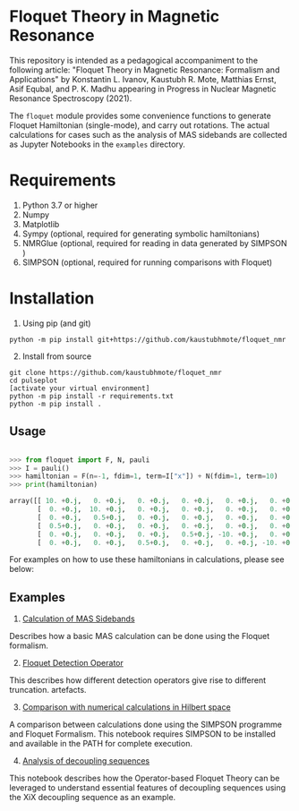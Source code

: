 # Floquet Theory in Magnetic Resonance


This repository is intended as a pedagogical accompaniment to the following article: 
"Floquet Theory in Magnetic Resonance: Formalism and Applications" by 
Konstantin L. Ivanov, Kaustubh R. Mote, Matthias Ernst, Asif Equbal, and P. K. Madhu 
appearing in Progress in Nuclear Magnetic Resonance Spectroscopy (2021).

The `floquet` module provides some convenience functions to generate Floquet Hamiltonian (single-mode), and carry out rotations. The actual calculations for cases such as the analysis of MAS sidebands are collected as Jupyter Notebooks in the `examples` directory. 


# Requirements
1. Python 3.7 or higher
1. Numpy
1. Matplotlib 
1. Sympy (optional, required for generating symbolic hamiltonians)
1. NMRGlue (optional, required for reading in data generated by SIMPSON )
1. SIMPSON (optional, required for running comparisons with Floquet)


# Installation

1. Using pip (and git)

```
python -m pip install git+https://github.com/kaustubhmote/floquet_nmr
```

2. Install from source
```
git clone https://github.com/kaustubhmote/floquet_nmr
cd pulseplot
[activate your virtual environment]
python -m pip install -r requirements.txt
python -m pip install .
```

## Usage

```python

>>> from floquet import F, N, pauli
>>> I = pauli()
>>> hamiltonian = F(n=-1, fdim=1, term=I["x"]) + N(fdim=1, term=10)
>>> print(hamiltonian)

array([[ 10. +0.j,   0. +0.j,   0. +0.j,   0. +0.j,   0. +0.j,   0. +0.j],
       [  0. +0.j,  10. +0.j,   0. +0.j,   0. +0.j,   0. +0.j,   0. +0.j],
       [  0. +0.j,   0.5+0.j,   0. +0.j,   0. +0.j,   0. +0.j,   0. +0.j],
       [  0.5+0.j,   0. +0.j,   0. +0.j,   0. +0.j,   0. +0.j,   0. +0.j],
       [  0. +0.j,   0. +0.j,   0. +0.j,   0.5+0.j, -10. +0.j,   0. +0.j],
       [  0. +0.j,   0. +0.j,   0.5+0.j,   0. +0.j,   0. +0.j, -10. +0.j]])

```

For examples on how to use these hamiltonians in calculations, please see below:

## Examples

1. [Calculation of MAS Sidebands](examples/MAS_Sidebands.ipynb "sidebands")

Describes how a basic MAS calculation can be done using the Floquet formalism.

2. [Floquet Detection Operator](examples/Floquet_Detection_Operator.ipynb "detect")

This describes how different detection operators give rise to different truncation.
artefacts.

3. [Comparison with numerical calculations in Hilbert space](examples/Floquet_Simpson_Comparison.ipynb "compare")

A comparison between calculations done using the SIMPSON programme and Floquet Formalism.
This notebook requires SIMPSON to be installed and available in the PATH for complete
execution.

4. [Analysis of decoupling sequences](examples/Operator_based_Floquet_XiX.ipynb "xix")

This notebook describes how the Operator-based Floquet Theory can be leveraged to understand
essential features of decoupling sequences using the XiX decoupling sequence as an example.
